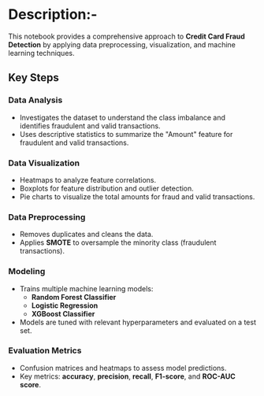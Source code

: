 # Description:-

This notebook provides a comprehensive approach to **Credit Card Fraud Detection** by applying data preprocessing, visualization, and machine learning techniques.

## Key Steps

### Data Analysis
- Investigates the dataset to understand the class imbalance and identifies fraudulent and valid transactions.
- Uses descriptive statistics to summarize the "Amount" feature for fraudulent and valid transactions.

### Data Visualization
- Heatmaps to analyze feature correlations.
- Boxplots for feature distribution and outlier detection.
- Pie charts to visualize the total amounts for fraud and valid transactions.

### Data Preprocessing
- Removes duplicates and cleans the data.
- Applies **SMOTE** to oversample the minority class (fraudulent transactions).

### Modeling
- Trains multiple machine learning models:
  - **Random Forest Classifier**
  - **Logistic Regression**
  - **XGBoost Classifier**
- Models are tuned with relevant hyperparameters and evaluated on a test set.

### Evaluation Metrics
- Confusion matrices and heatmaps to assess model predictions.
- Key metrics: **accuracy**, **precision**, **recall**, **F1-score**, and **ROC-AUC score**.

